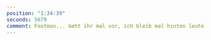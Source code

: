 ```yaml
---
position: "1:34:39"
seconds: 5679
comment: Footman... Geht ihr mal vor, ich bleib mal hinten leute
---
```

